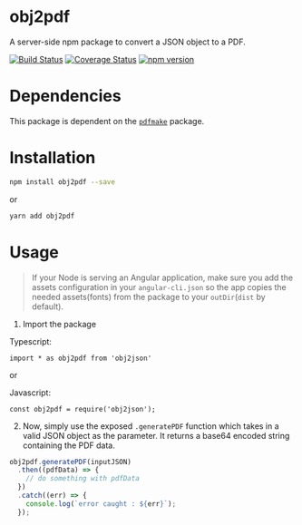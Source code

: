 # obj2pdf
A server-side npm package to convert a JSON object to a PDF.

[![Build Status](https://travis-ci.org/NikhilNanjappa/obj2pdf.svg?branch=master)](https://travis-ci.org/NikhilNanjappa/obj2pdf)
[![Coverage Status](https://coveralls.io/repos/github/NikhilNanjappa/obj2pdf/badge.svg?branch=master)](https://coveralls.io/github/NikhilNanjappa/obj2pdf?branch=master)
[![npm version](https://badge.fury.io/js/obj2json.svg)](https://badge.fury.io/js/obj2json)

# Dependencies

This package is dependent on the [`pdfmake`](https://github.com/bpampuch/pdfmake) package.

# Installation

```sh
npm install obj2pdf --save
```

or

```sh
yarn add obj2pdf
```

# Usage

> If your Node is serving an Angular application, make sure you add the assets configuration in your `angular-cli.json` so the app copies the needed assets(fonts) from the package to your `outDir`(`dist` by default).

1. Import the package

Typescript:

`import * as obj2pdf from 'obj2json'`

or 

Javascript:

`const obj2pdf = require('obj2json');`

2. Now, simply use the exposed `.generatePDF` function which takes in a valid JSON object as the parameter. It returns a base64 encoded string containing the PDF data.

```javascript
obj2pdf.generatePDF(inputJSON)
  .then((pdfData) => {
    // do something with pdfData
  })
  .catch((err) => {
    console.log(`error caught : ${err}`);
  });
```

